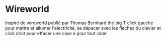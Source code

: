 # Wireworld
Inspiré de wireworld publié par Thomas Bernhard the big T
click gauche pour mettre et allumer l'electricité, se dépacer avec les fleches du clavier et click droit pour effacer une case
e pour tout vider

